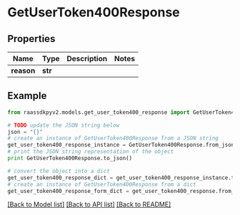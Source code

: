 # GetUserToken400Response


## Properties
Name | Type | Description | Notes
------------ | ------------- | ------------- | -------------
**reason** | **str** |  | 

## Example

```python
from raassdkpyv2.models.get_user_token400_response import GetUserToken400Response

# TODO update the JSON string below
json = "{}"
# create an instance of GetUserToken400Response from a JSON string
get_user_token400_response_instance = GetUserToken400Response.from_json(json)
# print the JSON string representation of the object
print GetUserToken400Response.to_json()

# convert the object into a dict
get_user_token400_response_dict = get_user_token400_response_instance.to_dict()
# create an instance of GetUserToken400Response from a dict
get_user_token400_response_form_dict = get_user_token400_response.from_dict(get_user_token400_response_dict)
```
[[Back to Model list]](../README.md#documentation-for-models) [[Back to API list]](../README.md#documentation-for-api-endpoints) [[Back to README]](../README.md)


